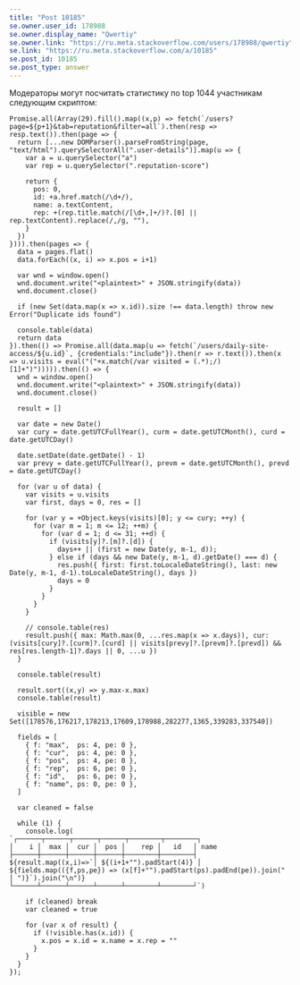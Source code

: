```yaml
---
title: "Post 10185"
se.owner.user_id: 178988
se.owner.display_name: "Qwertiy"
se.owner.link: "https://ru.meta.stackoverflow.com/users/178988/qwertiy"
se.link: "https://ru.meta.stackoverflow.com/a/10185"
se.post_id: 10185
se.post_type: answer
---
```

<p>Модераторы могут посчитать статистику по top 1044 участникам следующим скриптом:</p>

<pre><code>Promise.all(Array(29).fill().map((x,p) =&gt; fetch(`/users?page=${p+1}&amp;tab=reputation&amp;filter=all`).then(resp =&gt; resp.text()).then(page =&gt; {
  return [...new DOMParser().parseFromString(page, "text/html").querySelectorAll(".user-details")].map(u =&gt; {
    var a = u.querySelector("a")
    var rep = u.querySelector(".reputation-score")

    return {
      pos: 0,
      id: +a.href.match(/\d+/),
      name: a.textContent,
      rep: +(rep.title.match(/[\d+,]+/)?.[0] || rep.textContent).replace(/,/g, ""),
    }
  })
}))).then(pages =&gt; {
  data = pages.flat()
  data.forEach((x, i) =&gt; x.pos = i+1)

  var wnd = window.open()
  wnd.document.write("&lt;plaintext&gt;" + JSON.stringify(data))
  wnd.document.close()

  if (new Set(data.map(x =&gt; x.id)).size !== data.length) throw new Error("Duplicate ids found")

  console.table(data)
  return data
}).then(() =&gt; Promise.all(data.map(u =&gt; fetch(`/users/daily-site-access/${u.id}`, {credentials:"include"}).then(r =&gt; r.text()).then(x =&gt; u.visits = eval("("+x.match(/var visited = (.*);/)[1]+")"))))).then(() =&gt; {
  wnd = window.open()
  wnd.document.write("&lt;plaintext&gt;" + JSON.stringify(data))
  wnd.document.close()

  result = []

  var date = new Date()
  var cury = date.getUTCFullYear(), curm = date.getUTCMonth(), curd = date.getUTCDay()

  date.setDate(date.getDate() - 1)
  var prevy = date.getUTCFullYear(), prevm = date.getUTCMonth(), prevd = date.getUTCDay()

  for (var u of data) {
    var visits = u.visits
    var first, days = 0, res = []

    for (var y = +Object.keys(visits)[0]; y &lt;= cury; ++y) {
      for (var m = 1; m &lt;= 12; ++m) {
        for (var d = 1; d &lt;= 31; ++d) {
          if (visits[y]?.[m]?.[d]) {
            days++ || (first = new Date(y, m-1, d));
          } else if (days &amp;&amp; new Date(y, m-1, d).getDate() === d) {
            res.push({ first: first.toLocaleDateString(), last: new Date(y, m-1, d-1).toLocaleDateString(), days })
            days = 0
          }
        }
      }
    }

    // console.table(res)
    result.push({ max: Math.max(0, ...res.map(x =&gt; x.days)), cur: (visits[cury]?.[curm]?.[curd] || visits[prevy]?.[prevm]?.[prevd]) &amp;&amp; res[res.length-1]?.days || 0, ...u })
  }

  console.table(result)

  result.sort((x,y) =&gt; y.max-x.max)
  console.table(result)

  visible = new Set([178576,176217,178213,17609,178988,282277,1365,339283,337540])

  fields = [
    { f: "max",  ps: 4, pe: 0 },
    { f: "cur",  ps: 4, pe: 0 },
    { f: "pos",  ps: 4, pe: 0 },
    { f: "rep",  ps: 6, pe: 0 },
    { f: "id",   ps: 6, pe: 0 },
    { f: "name", ps: 0, pe: 0 },
  ]

  var cleaned = false

  while (1) {
    console.log(
`┌──────┬──────┬──────┬──────┬────────┬────────┐
│    i │  max │  cur │  pos │    rep │   id   │ name
├──────┼──────┼──────┼──────┼────────┼────────┤
${result.map((x,i)=&gt;`│ ${(i+1+"").padStart(4)} │ ${fields.map(({f,ps,pe}) =&gt; (x[f]+"").padStart(ps).padEnd(pe)).join(" │ ")}`).join("\n")}
└──────┴──────┴──────┴──────┴────────┴────────┘`)

    if (cleaned) break
    var cleaned = true

    for (var x of result) {
      if (!visible.has(x.id)) {
        x.pos = x.id = x.name = x.rep = ""
      }
    }
  }
});
</code></pre>
